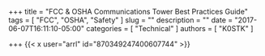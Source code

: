 +++
title = "FCC & OSHA Communications Tower Best Practices Guide"
tags = [ "FCC", "OSHA", "Safety" ]
slug = ""
description = ""
date = "2017-06-07T16:11:10-05:00"
categories = [ "Technical" ]
authors = [ "K0STK" ]

+++
{{< x user="arrl" id="870349247400607744" >}}
<!--more-->
